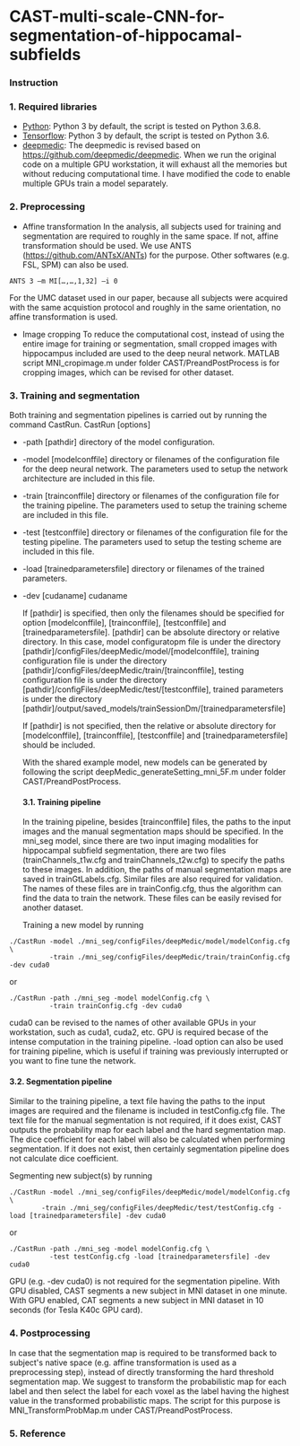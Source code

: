 CAST-multi-scale-CNN-for-segmentation-of-hippocamal-subfields
===============================================================
### Instruction

### 1. Required libraries
- [Python](https://www.python.org/downloads/): Python 3 by default, the script is tested on Python 3.6.8.
- [Tensorflow](https://www.https://www.tensorflow.org/): Python 3 by default, the script is tested on Python 3.6.
- [deepmedic](https://github.com/pipiyang/deepmedic): The deepmedic is revised based on https://github.com/deepmedic/deepmedic. When we run the original code on a multiple GPU workstation, it will exhaust all the memories but without reducing computational time. I have modified the code to enable multiple GPUs train a model separately.
### 2. Preprocessing
* Affine transformation
In the analysis, all subjects used for training and segmentation are required to roughly in the same space. If not, affine transformation should be used. We use ANTS (https://github.com/ANTsX/ANTs) for the purpose. Other softwares (e.g. FSL, SPM) can also be used.
```cshell
ANTS 3 –m MI[…,…,1,32] –i 0
```
For the UMC dataset used in our paper, because all subjects were acquired with the same acquistion protocol and roughly in the same orientation, no affine transformation is used.
* Image cropping
To reduce the computational cost, instead of using the entire image for training or segmentation, small cropped images with hippocampus included are used to the deep neural network. MATLAB script MNI_cropimage.m under folder CAST/PreandPostProcess is for cropping images, which can be revised for other dataset.
### 3. Training and segmentation
Both training and segmentation pipelines is carried out by running the command CastRun.
CastRun [options]
* -path [pathdir] 
  directory of the model configuration. 
* -model [modelconffile] 
  directory or filenames of the configuration file for the deep neural network. The parameters used to setup the network architecture are included in this file.
* -train [trainconffile] 
  directory or filenames of the configuration file for the training pipeline. The parameters used to setup the training scheme are included in this file.
* -test [testconffile]
  directory or filenames of the configuration file for the testing pipeline. The parameters used to setup the testing scheme are included in this file.
* -load [trainedparametersfile]
  directory or filenames of the trained parameters.
* -dev [cudaname]
  cudaname
  
  If [pathdir] is specified, then only the filenames should be specified for option [modelconffile], [trainconffile], [testconffile] and [trainedparametersfile]. [pathdir] can be absolute directory or relative directory. In this case, model configuratopm file is under the directory [pathdir]/configFiles/deepMedic/model/[modelconffile], training configuration file is under the directory [pathdir]/configFiles/deepMedic/train/[trainconffile], testing configuration file is under the directory [pathdir]/configFiles/deepMedic/test/[testconffile], trained parameters is under the directory [pathdir]/output/saved_models/trainSessionDm/[trainedparametersfile]
  
  If [pathdir] is not specified, then the relative or absolute directory for [modelconffile], [trainconffile], [testconffile] and [trainedparametersfile] should be included.
  
  With the shared example model, new models can be generated by following the script deepMedic_generateSetting_mni_5F.m under folder CAST/PreandPostProcess.
  #### 3.1. Training pipeline
  
  In the training pipeline, besides [trainconffile] files, the paths to the input images and the manual segmentation maps should be specified. In the mni_seg model, since there are two input imaging modalities for hippocampal subfield segmentation, there are two files (trainChannels_t1w.cfg and trainChannels_t2w.cfg) to specify the paths to these images. In addition, the paths of manual segmentation maps are saved in trainGtLabels.cfg. Similar files are also required for validation. The names of these files are in trainConfig.cfg, thus the algorithm can find the data to train the network. These files can be easily revised for another dataset. 
  
  Training a new model by running 
```cshell
./CastRun -model ./mni_seg/configFiles/deepMedic/model/modelConfig.cfg \
          -train ./mni_seg/configFiles/deepMedic/train/trainConfig.cfg -dev cuda0
```
or
```cshell
./CastRun -path ./mni_seg -model modelConfig.cfg \
          -train trainConfig.cfg -dev cuda0
```
cuda0 can be revised to the names of other available GPUs in your workstation, such as cuda1, cuda2, etc. GPU is required becase of the intense computation in the training pipeline.
-load option can also be used for training pipeline, which is useful if training was previously interrupted or you want to fine tune the network. 

  #### 3.2. Segmentation pipeline
  Similar to the training pipeline, a text file having the paths to the input images are required and the filename is included in testConfig.cfg file. The text file for the manual segmentation is not required, if it does exist, CAST outputs the probability map for each label and the hard segmentation map. The dice coefficient for each label will also be calculated when performing segmentation. If it does not exist, then certainly  segmentation pipeline does not calculate dice coefficient.
  
  Segmenting new subject(s) by running
  ```cshell
./CastRun -model ./mni_seg/configFiles/deepMedic/model/modelConfig.cfg \
          -train ./mni_seg/configFiles/deepMedic/test/testConfig.cfg -load [trainedparametersfile] -dev cuda0
```
or
```cshell
./CastRun -path ./mni_seg -model modelConfig.cfg \
          -test testConfig.cfg -load [trainedparametersfile] -dev cuda0
```
  GPU (e.g. -dev cuda0) is not required for the segmentation pipeline. With GPU disabled, CAST segments a new subject in MNI dataset in one minute. With GPU enabled, CAT segments a new subject in MNI dataset in 10 seconds (for Tesla K40c GPU card). 
### 4. Postprocessing
In case that the segmentation map is required to be transformed back to subject's native space (e.g. affine transformation is used as a preprocessing step), instead of directly transforming the hard threshold segmentation map. We suggest to transform the probabilistic map for each label and then select the label for each voxel as the label having the highest value in the transformed probabilistic maps. The script for this purpose is MNI_TransformProbMap.m under CAST/PreandPostProcess.
### 5. Reference

